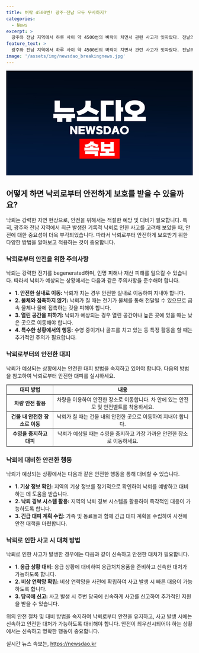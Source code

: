 ```yaml
---
title: 벼락 4500번! 광주·전남 모두 무사하지?
categories:
  - News
excerpt: >
  광주와 전남 지역에서 하루 사이 약 4500번의 벼락이 치면서 관련 사고가 잇따랐다. 전날의 낙뢰 건수가 이례적으로 늘어나며, 기상청은 이를 비구름의 느린 이동 속도와 동해안 고기압의 영향으로 분석했다. 이에 따라 전남 동부권에 호우 경보가 내려지고 여수지역에서는 차량 침수와 정전으로 인한 일부 공정 중단 사례가 발생했다. 이에 따라 기상청은 이 날의 기록적인 낙뢰 현상에 대해 주목을 촉구하고 있다.
feature_text: >
  광주와 전남 지역에서 하루 사이 약 4500번의 벼락이 치면서 관련 사고가 잇따랐다. 전날의 낙뢰 건수가 이례적으로 늘어나며, 기상청은 이를 비구름의 느린 이동 속도와 동해안 고기압의 영향으로 분석했다. 이에 따라 전남 동부권에 호우 경보가 내려지고 여수지역에서는 차량 침수와 정전으로 인한 일부 공정 중단 사례가 발생했다. 이에 따라 기상청은 이 날의 기록적인 낙뢰 현상에 대해 주목을 촉구하고 있다.
image: '/assets/img/newsdao_breakingnews.jpg'
---
```


<p><img src="/assets/img/newsdao_breakingnews.jpg" alt="implanttips 속보" /></p>

<h2 data-ke-size="size26">어떻게 하면 낙뢰로부터 안전하게 보호를 받을 수 있을까요?</h2>

<p data-ke-size="size16">낙뢰는 강력한 자연 현상으로, 안전을 위해서는 적절한 예방 및 대비가 필요합니다. 특히, 광주와 전남 지역에서 최근 발생한 기록적 낙뢰로 인한 사고를 고려해 보았을 때, 안전에 대한 중요성이 더욱 부각되었습니다. 따라서 낙뢰로부터 안전하게 보호받기 위한 다양한 방법을 알아보고 적용하는 것이 중요합니다.</p>

<h3>낙뢰로부터 안전을 위한 주의사항</h3>

<p data-ke-size="size16">낙뢰는 강력한 전기를 begenerated하며, 인명 피해나 재산 피해를 일으킬 수 있습니다. 따라서 낙뢰가 예상되는 상황에서는 다음과 같은 주의사항을 준수해야 합니다.</p>

<ul>
  <li><b>1. 안전한 실내로 이동:</b> 낙뢰가 치는 경우 안전한 실내로 이동하여 지내야 합니다.</li>
  <li><b>2. 물체와 접촉하지 않기:</b> 낙뢰가 칠 때는 전기가 물체를 통해 전달될 수 있으므로 금속 물체나 물에 접촉하는 것을 피해야 합니다.</li>
  <li><b>3. 열린 공간을 피하기:</b> 낙뢰가 예상되는 경우 열린 공간이나 높은 곳에 있을 때는 낮은 곳으로 이동해야 합니다.</li>
  <li><b>4. 특수한 상황에서의 행동:</b> 수영 중이거나 골프를 치고 있는 등 특정 활동을 할 때는 추가적인 주의가 필요합니다.</li>
</ul>

<h3>낙뢰로부터의 안전한 대피</h3>

<p data-ke-size="size16">낙뢰가 예상되는 상황에서는 안전한 대피 방법을 숙지하고 있어야 합니다. 다음의 방법을 참고하여 낙뢰로부터 안전한 대피를 실시하세요.</p>

<table style="width: 100%;" border="1">
  <tbody>
    <tr>
      <td style="text-align: center; height: 17px;"><b>대피 방법</b></td>
      <td style="text-align: center; height: 17px;"><b>내용</b></td>
    </tr>
    <tr>
      <td style="text-align: center; height: 17px;"><b>차량 안전 활용</b></td>
      <td style="text-align: center; height: 17px;">차량을 이용하여 안전한 장소로 이동합니다. 차 안에 있는 안전모 및 안전벨트를 착용하세요.</td>
    </tr>
    <tr>
      <td style="text-align: center; height: 17px;"><b>건물 내 안전한 장소로 이동</b></td>
      <td style="text-align: center; height: 17px;">낙뢰가 칠 때는 건물 내의 안전한 곳으로 이동하여 지내야 합니다.</td>
    </tr>
    <tr>
      <td style="text-align: center; height: 17px;"><b>수영을 중지하고 대피</b></td>
      <td style="text-align: center; height: 17px;">낙뢰가 예상될 때는 수영을 중지하고 가장 가까운 안전한 장소로 이동하세요.</td>
    </tr>
  </tbody>
</table>

<h3>낙뢰에 대비한 안전한 행동</h3>

<p data-ke-size="size16">낙뢰가 예상되는 상황에서는 다음과 같은 안전한 행동을 통해 대비할 수 있습니다.</p>

<ul>
  <li><b>1. 기상 정보 확인:</b> 지역의 기상 정보를 정기적으로 확인하여 낙뢰를 예방하고 대비하는 데 도움을 받습니다.</li>
  <li><b>2. 낙뢰 경보 시스템 활용:</b> 지역의 낙뢰 경보 시스템을 활용하여 즉각적인 대응이 가능하도록 합니다.</li>
  <li><b>3. 긴급 대피 계획 수립:</b> 가족 및 동료들과 함께 긴급 대피 계획을 수립하여 사전에 안전 대책을 마련합니다.</li>
</ul>

<h3>낙뢰로 인한 사고 시 대처 방법</h3>

<p data-ke-size="size16">낙뢰로 인한 사고가 발생한 경우에는 다음과 같이 신속하고 안전한 대처가 필요합니다.</p>

<ul>
  <li><b>1. 응급 상황 대비:</b> 응급 상황에 대비하여 응급처치용품을 준비하고 신속한 대처가 가능하도록 합니다.</li>
  <li><b>2. 비상 연락망 확립:</b> 비상 연락망을 사전에 확립하여 사고 발생 시 빠른 대응이 가능하도록 합니다.</li>
  <li><b>3. 당국에 신고:</b> 사고 발생 시 주변 당국에 신속하게 사고를 신고하여 추가적인 지원을 받을 수 있습니다.</li>
</ul>

<p data-ke-size="size16">위의 안전 절차 및 대비 방법을 숙지하여 낙뢰로부터 안전을 유지하고, 사고 발생 시에는 신속하고 안전한 대처가 가능하도록 대비해야 합니다. 안전이 최우선시되어야 하는 상황에서는 신속하고 명확한 행동이 중요합니다.</p>
실시간 뉴스 속보는, <a href="https://newsdao.kr" rel="dofollow">https://newsdao.kr</a>


